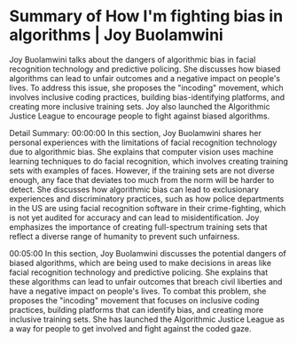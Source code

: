 # Summary of How I'm fighting bias in algorithms | Joy Buolamwini

Joy Buolamwini talks about the dangers of algorithmic bias in facial recognition technology and predictive policing. She discusses how biased algorithms can lead to unfair outcomes and a negative impact on people's lives. To address this issue, she proposes the "incoding" movement, which involves inclusive coding practices, building bias-identifying platforms, and creating more inclusive training sets. Joy also launched the Algorithmic Justice League to encourage people to fight against biased algorithms.

Detail Summary: 
00:00:00
In this section, Joy Buolamwini shares her personal experiences with the limitations of facial recognition technology due to algorithmic bias. She explains that computer vision uses machine learning techniques to do facial recognition, which involves creating training sets with examples of faces. However, if the training sets are not diverse enough, any face that deviates too much from the norm will be harder to detect. She discusses how algorithmic bias can lead to exclusionary experiences and discriminatory practices, such as how police departments in the US are using facial recognition software in their crime-fighting, which is not yet audited for accuracy and can lead to misidentification. Joy emphasizes the importance of creating full-spectrum training sets that reflect a diverse range of humanity to prevent such unfairness.

00:05:00
In this section, Joy Buolamwini discusses the potential dangers of biased algorithms, which are being used to make decisions in areas like facial recognition technology and predictive policing. She explains that these algorithms can lead to unfair outcomes that breach civil liberties and have a negative impact on people's lives. To combat this problem, she proposes the "incoding" movement that focuses on inclusive coding practices, building platforms that can identify bias, and creating more inclusive training sets. She has launched the Algorithmic Justice League as a way for people to get involved and fight against the coded gaze.

